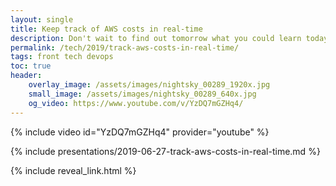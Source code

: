 ```yaml
---
layout: single
title: Keep track of AWS costs in real-time
description: Don't wait to find out tomorrow what you could learn today, or for a big bill from your Cloud provider at the end of the month
permalink: /tech/2019/track-aws-costs-in-real-time/
tags: front tech devops
toc: true
header:
    overlay_image: /assets/images/nightsky_00289_1920x.jpg
    small_image: /assets/images/nightsky_00289_640x.jpg
    og_video: https://www.youtube.com/v/YzDQ7mGZHq4/
---
```


{% include video id="YzDQ7mGZHq4" provider="youtube" %}

{% include presentations/2019-06-27-track-aws-costs-in-real-time.md %}

{% include reveal_link.html %}
